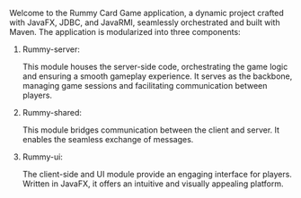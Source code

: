 Welcome to the Rummy Card Game application, a dynamic project crafted with JavaFX, JDBC, and JavaRMI, seamlessly orchestrated and built with Maven. The application is modularized into three components:
1.	Rummy-server:
 
      This module houses the server-side code, orchestrating the game logic and ensuring a smooth gameplay experience. It serves as the backbone, managing game sessions and facilitating communication between players.
2.	Rummy-shared:
  
      This module bridges communication between the client and server. It enables the seamless exchange of messages.
3.	Rummy-ui:
 
      The client-side and UI module provide an engaging interface for players. Written in JavaFX, it offers an intuitive and visually appealing platform. 
